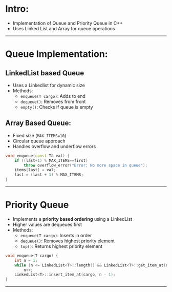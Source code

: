 # Intro:
- Implementation of Queue and Priority Queue in C++
- Uses Linked List and Array for queue operations

---

# Queue Implementation:
## LinkedList based Queue
- Uses a Linkedlist for dynamic size
- Methods:
    - `enqueue(T cargo)`: Adds to end
    - `dequeue()`: Removes from front
    - `empty()`: Checks if queue is empty

## Array Based Queue:
- Fixed size (`MAX_ITEMS=10`)
- Circular queue approach
- Handles overflow and underflow errors

```cpp
void enqueue(const T& val) {
    if ((last+1) % MAX_ITEMS==first)
        throw overflow_error("Error: No more space in queue");
    items[last] = val;
    last = (last + 1) % MAX_ITEMS;
}
```

---

# Priority Queue
- Implements a **priority based ordering** using a LinkedList
- Higher values are dequeues first
- Methods:
    - `enqueue(T cargo)`: Inserts in order
    - `dequeue()`: Removes highest priority element
    - `top()`: Returns highest priority element

```cpp
void enqueue(T cargo) {
    int n = 1;
    while (n <= LinkedList<T>::length() && LinkedList<T>::get_item_at(n) > cargo)
        n++;
    LinkedList<T>::insert_item_at(cargo, n - 1);
}
```

---
